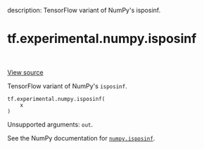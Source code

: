 description: TensorFlow variant of NumPy's isposinf.

<div itemscope itemtype="http://developers.google.com/ReferenceObject">
<meta itemprop="name" content="tf.experimental.numpy.isposinf" />
<meta itemprop="path" content="Stable" />
</div>

# tf.experimental.numpy.isposinf

<!-- Insert buttons and diff -->

<table class="tfo-notebook-buttons tfo-api nocontent" align="left">

</table>

<a target="_blank" href="/code/stable/tensorflow/python/ops/numpy_ops/np_math_ops.py">View source</a>



TensorFlow variant of NumPy's `isposinf`.

<pre class="devsite-click-to-copy prettyprint lang-py tfo-signature-link">
<code>tf.experimental.numpy.isposinf(
    x
)
</code></pre>



<!-- Placeholder for "Used in" -->

Unsupported arguments: `out`.

See the NumPy documentation for [`numpy.isposinf`](https://numpy.org/doc/1.16/reference/generated/numpy.isposinf.html).